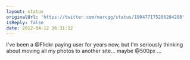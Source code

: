 ```yaml
---
layout: status
originalUrl: 'https://twitter.com/marcgg/status/190477175286284288'
isReply: false
date: 2012-04-12 16:31:12
---
```


I've been a @Flickr paying user for years now, but I'm seriously thinking about moving all my photos to another site... maybe @500px ...
